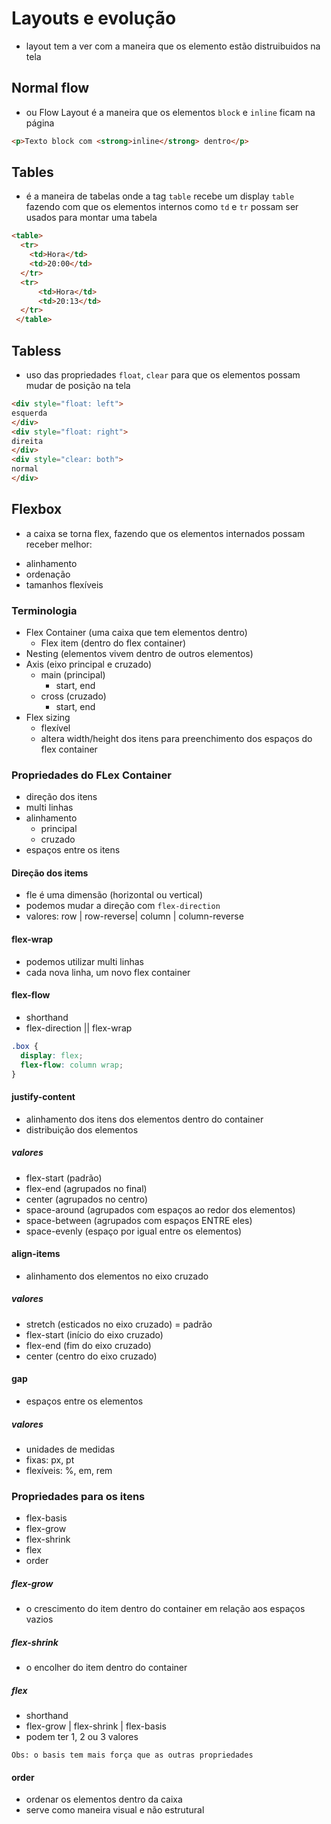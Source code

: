 # Layouts e evolução

- layout tem a ver com a maneira que os elemento estão distruibuidos na tela

## Normal flow

- ou Flow Layout é a maneira que os elementos `block` e `inline` ficam na página

```html
<p>Texto block com <strong>inline</strong> dentro</p>
```

## Tables

- é a maneira de tabelas onde a tag `table` recebe um display `table` fazendo com que os elementos internos como `td` e `tr` possam ser usados para montar uma tabela

```html
<table>
  <tr>
    <td>Hora</td>
    <td>20:00</td>
  </tr>
  <tr>
      <td>Hora</td>
      <td>20:13</td>
  </tr>
 </table>
```
## Tabless

* uso das propriedades `float`, `clear` para que os elementos possam mudar de posição na tela

```html
<div style="float: left">
esquerda
</div>
<div style="float: right">
direita
</div>
<div style="clear: both">
normal
</div>
```

## Flexbox

* a caixa se torna flex, fazendo que os elementos internados possam receber melhor:

- alinhamento
- ordenação
- tamanhos flexíveis

### Terminologia

- Flex Container (uma caixa que tem elementos dentro)
  - Flex item (dentro do flex container)
- Nesting (elementos vivem dentro de outros elementos)
- Axis (eixo principal e cruzado)
  - main (principal)
    - start, end
  - cross (cruzado)
    - start, end
- Flex sizing 
  - flexível
  - altera width/height dos itens para preenchimento dos espaços do flex container

### Propriedades do FLex Container

* direção dos itens
* multi linhas
* alinhamento
  * principal
  * cruzado
* espaços entre os itens

#### Direção dos items

* fle é uma dimensão (horizontal ou vertical)
* podemos mudar a direção com `flex-direction`
* valores: row | row-reverse| column | column-reverse

#### flex-wrap

* podemos utilizar multi linhas
* cada nova linha, um novo flex container

#### flex-flow

* shorthand
* flex-direction || flex-wrap

```css
.box {
  display: flex;
  flex-flow: column wrap;
}
```

#### justify-content

* alinhamento dos itens dos elementos dentro do container
* distribuição dos elementos

##### valores

- flex-start (padrão)
- flex-end (agrupados no final)
- center (agrupados no centro)
- space-around (agrupados com espaços ao redor dos elementos)
- space-between (agrupados com espaços ENTRE eles)
- space-evenly (espaço por igual entre os elementos)

#### align-items

* alinhamento dos elementos no eixo cruzado

##### valores

- stretch (esticados no eixo cruzado) = padrão
- flex-start (início do eixo cruzado)
- flex-end (fim do eixo cruzado)
- center (centro do eixo cruzado)

#### gap

* espaços entre os elementos

##### valores

- unidades de medidas
- fixas: px, pt
- flexíveis: %, em, rem

### Propriedades para os itens

- flex-basis
- flex-grow
- flex-shrink
- flex
- order

##### flex-grow

* o crescimento do item dentro do container em relação aos espaços vazios

##### flex-shrink

* o encolher do item dentro do container 

##### flex

* shorthand
* flex-grow | flex-shrink | flex-basis
* podem ter 1, 2 ou 3 valores

`Obs: o basis tem mais força que as outras propriedades`

#### order

* ordenar os elementos dentro da caixa
* serve como maneira visual e não estrutural